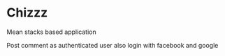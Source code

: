 # Chizzz
Mean stacks based application

 Post comment as authenticated user also login with facebook and google
